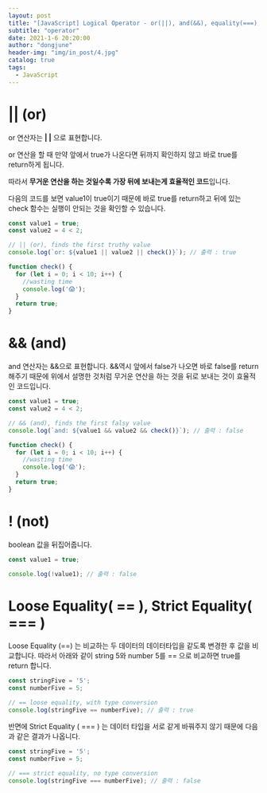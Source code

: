 ```yaml
---
layout: post
title: "[JavaScript] Logical Operator - or(||), and(&&), equality(===), not(!)"
subtitle: "operator"
date: 2021-1-6 20:20:00
author: "dongjune"
header-img: "img/in_post/4.jpg"
catalog: true
tags:
  - JavaScript
---
```

# || (or)

or 연산자는 **| |** 으로 표현합니다.

or 연산을 할 때 만약 앞에서 true가 나온다면 뒤까지 확인하지 않고 바로 true를 return하게 됩니다.

따라서 **무거운 연산을 하는 것일수록 가장 뒤에 보내는게 효율적인 코드**입니다.

다음의 코드를 보면 value1이 true이기 때문에 바로 true를 return하고 뒤에 있는 check 함수는 실행이 안되는 것을 확인할 수 있습니다.

```jsx
const value1 = true;
const value2 = 4 < 2;

// || (or), finds the first truthy value
console.log(`or: ${value1 || value2 || check()}`); // 출력 : true

function check() {
  for (let i = 0; i < 10; i++) {
    //wasting time
    console.log('😱');
  }
  return true;
}
```

# && (and)

and 연산자는 &&으로 표현합니다. &&역시 앞에서 false가 나오면 바로 false를 return 해주기 때문에 위에서 설명한 것처럼 무거운 연산을 하는 것을 뒤로 보내는 것이 효율적인 코드입니다.

```jsx
const value1 = true;
const value2 = 4 < 2;

// && (and), finds the first falsy value
console.log(`and: ${value1 && value2 && check()}`); // 출력 : false

function check() {
  for (let i = 0; i < 10; i++) {
    //wasting time
    console.log('😱');
  }
  return true;
}
```

# ! (not)

boolean 값을 뒤집어줍니다.

```jsx
const value1 = true;

console.log(!value1); // 출력 : false
```

# Loose Equality( == ), Strict Equality( === )

Loose Equality (==) 는 비교하는 두 데이터의 데이터타입을 같도록 변경한 후 값을 비교합니다. 따라서 아래와 같이 string 5와 number 5를 == 으로 비교하면 true를 return 합니다.

```jsx
const stringFive = '5';
const numberFive = 5;

// == loose equality, with type conversion
console.log(stringFive == numberFive); // 출력 : true
```

반면에 Strict Equality ( === ) 는 데이터 타입을 서로 같게 바꿔주지 않기 때문에 다음과 같은 결과가 나옵니다.

```jsx
const stringFive = '5';
const numberFive = 5;

// === strict equality, no type conversion
console.log(stringFive === numberFive); // 출력 : false
```
